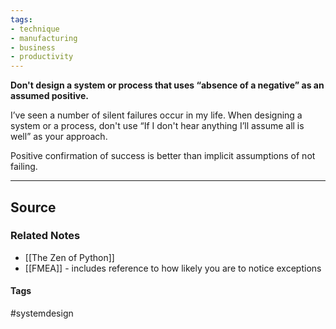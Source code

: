```yaml
---
tags:
- technique
- manufacturing
- business
- productivity
---
```

**Don't design a system or process that uses “absence of a negative” as an assumed positive.**

I’ve seen a number of silent failures occur in my life. When designing a system or a process, don't use “If I don't hear anything I’ll assume all is well” as your approach. 

Positive confirmation of success is better than implicit assumptions of not failing.

---

## Source


### Related Notes
- [[The Zen of Python]] 
- [[FMEA]] - includes reference to how likely you are to notice exceptions
#### Tags
#systemdesign 